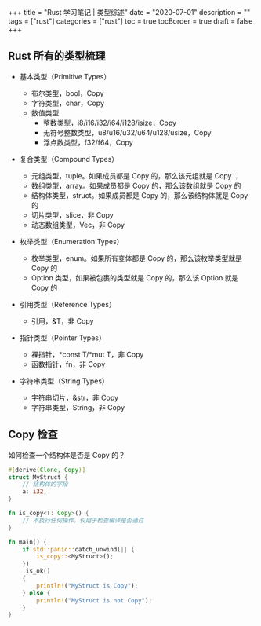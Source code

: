 +++
title = "Rust 学习笔记 | 类型综述"
date = "2020-07-01"
description = ""
tags = ["rust"]
categories = ["rust"]
toc = true
tocBorder = true
draft = false
+++

## Rust 所有的类型梳理

- 基本类型（Primitive Types）
    - 布尔类型，bool，Copy
    - 字符类型，char，Copy
    - 数值类型
        - 整数类型，i8/i16/i32/i64/i128/isize，Copy
        - 无符号整数类型，u8/u16/u32/u64/u128/usize，Copy
        - 浮点数类型，f32/f64，Copy

- 复合类型（Compound Types）
    - 元组类型，tuple。如果成员都是 Copy 的，那么该元组就是 Copy ；
    - 数组类型，array。如果成员都是 Copy 的，那么该数组就是 Copy 的
    - 结构体类型，struct。如果成员都是 Copy 的，那么该结构体就是 Copy 的
    - 切片类型，slice，非 Copy
    - 动态数组类型，Vec<T>，非 Copy

- 枚举类型（Enumeration Types）
    - 枚举类型，enum。如果所有变体都是 Copy 的，那么该枚举类型就是 Copy 的
    - Option 类型，如果被包裹的类型就是 Copy 的，那么该 Option 就是 Copy 的

- 引用类型（Reference Types）
    - 引用，&T，非 Copy

- 指针类型（Pointer Types）
    - 裸指针，*const T/*mut T，非 Copy
    - 函数指针，fn，非 Copy

- 字符串类型（String Types）
    - 字符串切片，&str，非 Copy
    - 字符串类型，String，非 Copy

## Copy 检查
如何检查一个结构体是否是 Copy 的？
```rust
#[derive(Clone, Copy)]
struct MyStruct {
    // 结构体的字段
    a: i32,
}

fn is_copy<T: Copy>() {
    // 不执行任何操作，仅用于检查编译是否通过
}

fn main() {
    if std::panic::catch_unwind(|| {
        is_copy::<MyStruct>();
    })
    .is_ok()
    {
        println!("MyStruct is Copy");
    } else {
        println!("MyStruct is not Copy");
    }
}
```
